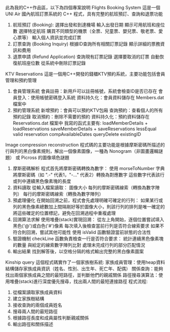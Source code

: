 此為我的C++作品區，以下為四個專案說明
Flights Booking System
這是一個UNI Air 國內航班訂票系統的 C++ 程式，具有完整的航班預訂、查詢和退票功能
1. 航班預訂 (Booking):
   選擇出發和到達機場
   輸入出發日期
   顯示可用航班和座位數
   選擇特定航班
   購買不同類型的機票（全票、兒童票、嬰兒票、敬老票、愛心票等）
   輸入個人資訊並完成訂票
2. 訂票查詢 (Booking Inquiry)
   根據ID查詢所有相關訂票記錄
   顯示詳細的票務資訊和費用
3. 退票申請 (Refund Application)
   查詢現有訂票記錄
   選擇要取消的訂票
   自動恢復航班座位數
   從系統中刪除訂票記錄

KTV Reservations
這是一個用C++開發的錢櫃KTV預約系統，主要功能包括會員管理和預約管理
1. 會員管理系統
   會員註冊：新用戶可以註冊帳號，系統會檢查ID是否已存在
   會員登入：使用帳號密碼登入系統
   資料持久化：會員資料儲存在 Members.dat 檔案中
2. 預約管理系統
   新增預約：會員可以預約KTV包廂
   查詢預約：查看個人的所有預約記錄
   取消預約：刪除不需要的預約
   資料持久化：預約資料儲存在 Reservations.dat 檔案中
我寫的函式主要有:
loadMemberDetails + loadReservations
saveMemberDetails + saveReservations
lessEqual
valid
reservation
compAvailableDates
queryDelete
existingID

Image compression reconstruction
程式碼的主要功能是根據摩斯密碼所描述的行與列的黑白像素規則，解出一個像素圖像，一種為 Nonogram（非圖畫邏輯謎題） 或 Picross 的圖像填色謎題
1. 摩斯密碼解析
   程式首先將摩斯密碼轉換為數字：
   使用 morseToNumber 字典將摩斯密碼（如 ".-" 代表1，"-..." 代表2）轉換為對應數字
   這些數字代表該行或列中連續黑色像素塊的長度
2. 資料讀取
   從輸入檔案讀取：
   圖像大小
   每列的摩斯密碼線索（轉換為數字陣列）
   每行的摩斯密碼線索（轉換為數字陣列）
3. 預處理優化
   在開始回溯之前，程式會先處理明確可確定的行列：
   如果某行或列的黑色像素總數加上間隔剛好等於圖像大小，則該行列的排列是唯一確定的
   將這些確定的位置標記，避免在回溯過程中重複處理
4. 回溯算法求解
   使用堆疊(stack)實現回溯：
   從左上角開始，逐個位置嘗試填入黑色('@')或白色('#')像素
   每次填入後檢查當前行列是否符合線索要求
   如果不符合則回溯，嘗試其他可能性
   使用 isValid 函數驗證當前狀態的合法性
5. 驗證機制
   checkLine 函數負責檢查一行是否符合要求：
   統計連續黑色像素塊的數量
   與給定的線索數字陣列比對
   處理未完成行列的部分匹配情況
6. 輸出結果
   找到解答後，以空格分隔的格式輸出完整的黑白像素圖案

Kinship query
這個程式碼實作了一個家族樹系統:
家族成員管理：使用heap資料結構儲存家族成員資訊（姓名、性別、出生年、死亡年、配偶）
關係查詢：能夠找出兩個家族成員之間的最短路徑，並判斷他們的親戚關係
路徑搜尋演算法：使用堆疊(stack)進行深度優先搜尋，找出兩人間的最短連接路徑
程式流程:
1. 從檔案讀取家族成員資料
2. 建立家族樹結構
3. 接收查詢的兩個成員姓名
4. 搜尋兩人間的最短路徑
5. 根據路徑長度和成員屬性判斷親戚關係
6. 輸出路徑和關係描述
